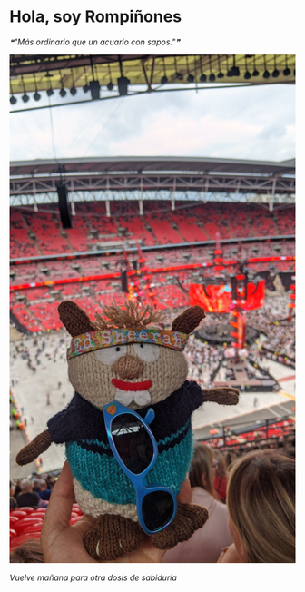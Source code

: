 # Hola, soy Rompiñones

<!--STARTS_HERE_QUOTE_README-->
<i>❝"Más ordinario que un acuario con sapos."❞</i>
<!--ENDS_HERE_QUOTE_README-->

<!--START_SECTION:update_image-->
![alt text](https://raw.githubusercontent.com/focaalvarez/rompinones/main/.github/images/IMG_20220624_183320.jpg?raw=true)
<!--END_SECTION:update_image-->

*Vuelve mañana para otra dosis de sabiduría*
